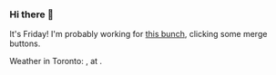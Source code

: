 ### Hi there :wave:

It's Friday! I'm probably working for [this bunch](https://github.com/kohofinancial), clicking some merge buttons.

Weather in Toronto: , at .
